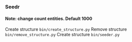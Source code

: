 ### Seedr
#### Note: change count entities. Default 1000
Create structure `bin/create_structure.py`
Remove structure `bin/remove_structure.py`
Create structure `bin/seeder.py`